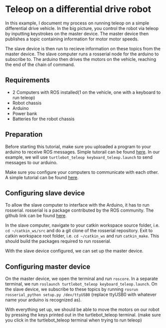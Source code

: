 # Teleop on a differential drive robot
In this example, I document my process on running teleop on a simple differential drive vehicle. In the big picture, you control the robot via teleop by inputting keystrokes on the master device. The master device then publishes a topic containing information for motor motor speeds.

The slave device is then run to recieve information on these topics from the master device. The slave computer runs a rosserial node for the arduino to subscribe to. The arduino then drives the motors on the vehicle, reaching the end of the chain of command.

## Requirements
* 2 Computers with ROS installed(1 on the vehicle, one with a keyboard to run teleop)
* Robot chassis
* Arduino
* Power bank
* Batteries for the robot chassis

## Preparation
Before starting this tutorial, make sure you uploaded a program to your arduino to receive ROS messages. Simple tutorail can be found [here](https://github.com/Dominic-C/ROS-experiments/tree/master/ROS%20arduino). In our example, we will use `turtlebot_teleop keyboard_teleop.launch` to send messages to our arduino.

Make sure you configure your computers to communicate with each other. A simple tutorial can be found [here](https://github.com/Dominic-C/ROS-experiments/tree/master/ROS%20across%20two%20machines).

## Configuring slave device
To allow the slave computer to interface with the Arduino, it has to run rosserial. rosserial is a package contributed by the ROS community. The github link can be found [here](https://github.com/ros-drivers/rosserial).

In the slave computer, navigate to your catkin workspace source folder, i.e. `cd ~/catkin_ws/src` and do a git clone of the rosserial repository. Exit to catkin workspace root folder, i.e. `cd ~/catkin_ws` and run `catkin_make`. This should build the packages required to run rosserial.

With the slave device configured, we can set up the master device.

## Configuring master device
On the master device, we open the terminal and run `roscore`. In a separate terminal, we run `roslaunch turtlebot_teleop keyboard_teleop.launch`. On the slave device, we subscribe to these topics by running `rosrun rosserial_python setup.py /dev/ttyUSB0` (replace ttyUSB0 with whatever name your arduino is recognized as).

With everything set up, we should be able to move the motors on our robot by pressing the keys printed out in the turtlebot_teleop terminal. (make sure you click in the turtlebot_teleop terminal when trying to run teleop)